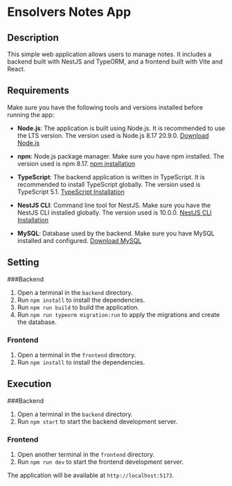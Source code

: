 # Ensolvers Notes App

## Description

This simple web application allows users to manage notes. It includes a backend built with NestJS and TypeORM, and a frontend built with Vite and React.

## Requirements

Make sure you have the following tools and versions installed before running the app:

- **Node.js**: The application is built using Node.js. It is recommended to use the LTS version. The version used is Node.js 8.17 20.9.0. [Download Node.js](https://nodejs.org/)

- **npm**: Node.js package manager. Make sure you have npm installed. The version used is npm 8.17. [npm installation](https://docs.npmjs.com/downloading-and-installing-node-js-and-npm)

- **TypeScript**: The backend application is written in TypeScript. It is recommended to install TypeScript globally. The version used is TypeScript 5.1. [TypeScript Installation](https://www.typescriptlang.org/download)

- **NestJS CLI**: Command line tool for NestJS. Make sure you have the NestJS CLI installed globally. The version used is 10.0.0. [NestJS CLI Installation](https://docs.nestjs.com/cli/overview)

- **MySQL**: Database used by the backend. Make sure you have MySQL installed and configured. [Download MySQL](https://dev.mysql.com/downloads/)

## Setting

###Backend

1. Open a terminal in the `backend` directory.
2. Run `npm install` to install the dependencies.
3. Run `npm run build` to build the application.
4. Run `npm run typeorm migration:run` to apply the migrations and create the database.

### Frontend

1. Open a terminal in the `frontend` directory.
2. Run `npm install` to install the dependencies.

## Execution

###Backend

1. Open a terminal in the `backend` directory.
2. Run `npm start` to start the backend development server.

### Frontend

1. Open another terminal in the `frontend` directory.
2. Run `npm run dev` to start the frontend development server.

The application will be available at `http://localhost:5173`.

